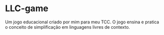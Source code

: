 # LLC-game
Um jogo educacional criado por mim para meu TCC. O jogo ensina e pratica o conceito de simplificação em linguagens livres de contexto.
